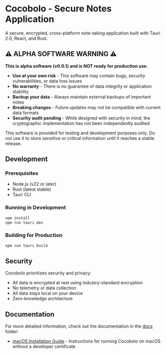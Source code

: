 # Cocobolo - Secure Notes Application

A secure, encrypted, cross-platform note-taking application built with Tauri 2.0, React, and Rust.

## ⚠️ ALPHA SOFTWARE WARNING ⚠️

**This is alpha software (v0.0.1) and is NOT ready for production use.**

- **Use at your own risk** - This software may contain bugs, security vulnerabilities, or data loss issues
- **No warranty** - There is no guarantee of data integrity or application stability
- **Backup your data** - Always maintain external backups of important notes
- **Breaking changes** - Future updates may not be compatible with current data formats
- **Security audit pending** - While designed with security in mind, the cryptographic implementation has not been independently audited

This software is provided for testing and development purposes only. Do not use it to store sensitive or critical information until it reaches a stable release.

## Development

### Prerequisites
- Node.js (v22 or later)
- Rust (latest stable)
- Tauri CLI

### Running in Development
```bash
npm install
npm run tauri dev
```

### Building for Production
```bash
npm run tauri build
```

## Security

Cocobolo prioritizes security and privacy:
- All data is encrypted at rest using industry-standard encryption
- No telemetry or data collection
- All data stays local on your device
- Zero-knowledge architecture

## Documentation

For more detailed information, check out the documentation in the [docs](./docs) folder:
- [macOS Installation Guide](./docs/macos-installation.md) - Instructions for running Cocobolo on macOS without a developer certificate
